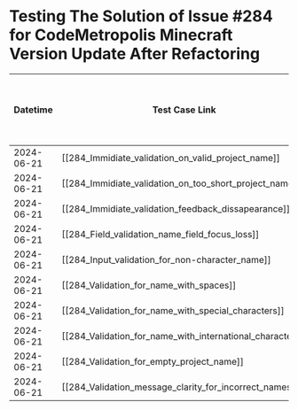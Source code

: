 # Testing The Solution of Issue #284 for CodeMetropolis Minecraft Version Update After Refactoring

| Datetime   | Test Case Link                                                             | Tester     | Passed/Failed | Links to issues (if a bug is found) | Consequences (if the test case needs to be fixed) |
|------------|----------------------------------------------------------------------------|------------|---------------|-------------------------------------|---------------------------------------------------|
| 2024-06-21 | [[284_Immidiate_validation_on_valid_project_name]]                         | Búcsú Áron | Failed        |                                     |                                                   |
| 2024-06-21 | [[284_Immidiate_validation_on_too_short_project_name]]                     | Búcsú Áron | Failed        |                                     |                                                   |
| 2024-06-21 | [[284_Immidiate_validation_feedback_dissapearance]]                        | Búcsú Áron | Failed        |                                     |                                                   |
| 2024-06-21 | [[284_Field_validation_name_field_focus_loss]]                             | Búcsú Áron | Failed        |                                     |                                                   |
| 2024-06-21 | [[284_Input_validation_for_non-character_name]]                            | Búcsú Áron | Failed        |                                     |                                                   |
| 2024-06-21 | [[284_Validation_for_name_with_spaces]]                                    | Búcsú Áron | Failed        |                                     |                                                   |
| 2024-06-21 | [[284_Validation_for_name_with_special_characters]]                        | Búcsú Áron | Failed        |                                     |                                                   |
| 2024-06-21 | [[284_Validation_for_name_with_international_characters]]                  | Búcsú Áron | Failed        |                                     |                                                   |
| 2024-06-21 | [[284_Validation_for_empty_project_name]]                                  | Búcsú Áron | Failed        |                                     |                                                   |
| 2024-06-21 | [[284_Validation_message_clarity_for_incorrect_names]]                     | Búcsú Áron | Failed        |                                     |                                                   |
